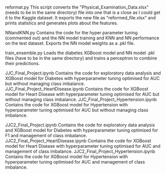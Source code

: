 reformat.py
This script converts the "Physical_Examination_Data.xlsx" (needs to be in the same directory) file into one that is a close as I could get it to the Kaggle dataset. It exports the new file as "reformed_file.xlsx" and prints statistics and generates plots about the features.

NNandKNN.py
Contains the code for the hyper parameter tuning (commented out) and the NN model training and KNN and NN performance on the test dataset. Exports the NN model weights as a .pkl file.

train_ensemble.py
Loads the diabetes XGBoost model and NN model .pkl files (have to be in the same directory) and trains a perceptron to combine their predictions.

JJC_Final_Project.ipynb
Contains the code for exploratory data analysis and XGBoost model for Diabetes with hyperparameter tuning optimised for AUC but without managing class imbalance.
JJC_Final_Project_HeartDisease.ipynb
Contains the code for XGBoost model for Heart Disease with hyperparameter tuning optimised for AUC but without managing class imbalance.
JJC_Final_Project_Hypertension.ipynb
Contains the code for XGBoost model for Hypertension with hyperparameter tuning optimised for AUC but without managing class imbalance.

JJC2_Final_Project.ipynb
Contains the code for exploratory data analysis and XGBoost model for Diabetes with hyperparameter tuning optimised for F1 and management of class imbalance.
JJC2_Final_Project_HeartDisease.ipynb
Contains the code for XGBoost model for Heart Disease with hyperparameter tuning optimised for AUC and management of class imbalance.
JJC2_Final_Project_Hypertension.ipynb
Contains the code for XGBoost model for Hypertension with hyperparameter tuning optimised for AUC and management of class imbalance.
